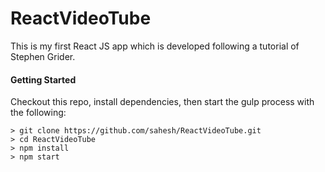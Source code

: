# ReactVideoTube

This is my first React JS app which is developed following a tutorial of Stephen Grider.

#### Getting Started
Checkout this repo, install dependencies, then start the gulp process with the following:

```
> git clone https://github.com/sahesh/ReactVideoTube.git
> cd ReactVideoTube
> npm install
> npm start
```
